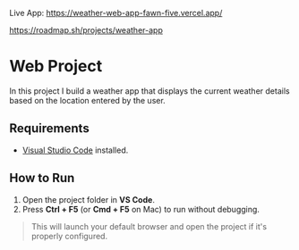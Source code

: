 Live App: https://weather-web-app-fawn-five.vercel.app/

https://roadmap.sh/projects/weather-app


# Web Project

In this project I build a weather app that displays the current weather details based on the location entered by the user.

## Requirements

- [Visual Studio Code](https://code.visualstudio.com/) installed.

## How to Run

1. Open the project folder in **VS Code**.
2. Press **Ctrl + F5** (or **Cmd + F5** on Mac) to run without debugging.

> This will launch your default browser and open the project if it's properly configured.
